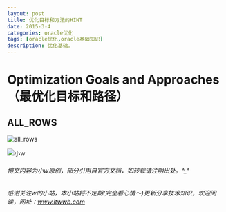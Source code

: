 ```yaml
---
layout: post
title: 优化目标和方法的HINT
date: 2015-3-4
categories: oracle优化
tags: [oracle优化,oracle基础知识]
description: 优化基础。
---
```


# Optimization Goals and Approaches（最优化目标和路径）
## ALL_ROWS

![all_rows](https://docs.oracle.com/cd/E11882_01/server.112/e41084/img/all_rows_hint.gif)









![小w](https://wx2.sinaimg.cn/mw1024/891ecf4fly1fr361nvrcnj207w07sad7.jpg)
###### 博文内容为小w原创，部分引用自官方文档，如转载请注明出处。^_^
###### 感谢关注w的小站，本小站将不定期(完全看心情～)更新分享技术知识，欢迎阅读，网址：www.itwwb.com
